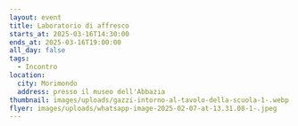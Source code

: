 ```yaml
---
layout: event
title: Laboratorio di affresco
starts_at: 2025-03-16T14:30:00
ends_at: 2025-03-16T19:00:00
all_day: false
tags:
  - Incontro
location:
  city: Morimondo
  address: presso il museo dell'Abbazia
thumbnail: images/uploads/gazzi-intorno-al-tavolo-della-scuola-1-.webp
flyer: images/uploads/whatsapp-image-2025-02-07-at-13.31.08-1-.jpeg
---
```


